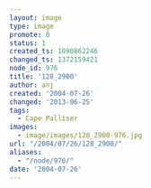 ```yaml
---
layout: image
type: image
promote: 0
status: 1
created_ts: 1090862246
changed_ts: 1372159421
node_id: 976
title: '128_2900'
author: anj
created: '2004-07-26'
changed: '2013-06-25'
tags:
  - Cape Palliser
images:
  - image/images/128_2900-976.jpg
url: "/2004/07/26/128_2900/"
aliases:
  - "/node/976/"
date: '2004-07-26'
---
```


